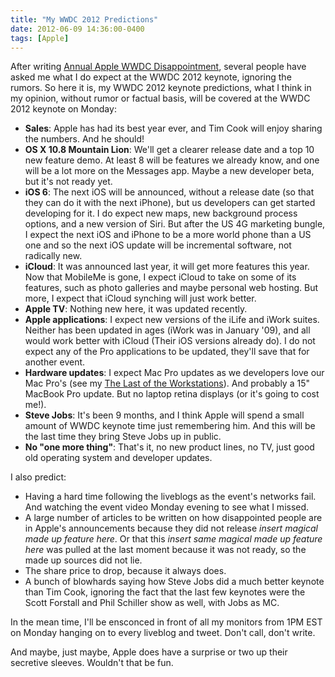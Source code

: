 ```yaml
---
title: "My WWDC 2012 Predictions"
date: 2012-06-09 14:36:00-0400
tags: [Apple]
---
```


After writing [Annual Apple WWDC Disappointment](https://hiltmon.com/blog/2012/06/05/annual-apple-wwdc-disappointment/), several people have asked me what I do expect at the WWDC 2012 keynote, ignoring the rumors. So here it is, my WWDC 2012 keynote predictions, what I think in my opinion, without rumor or factual basis, will be covered at the WWDC 2012 keynote on Monday:

* **Sales**: Apple has had its best year ever, and Tim Cook will enjoy sharing the numbers. And he should!
* **OS X 10.8 Mountain Lion**: We'll get a clearer release date and a top 10 new feature demo. At least 8 will be features we already know, and one will be a lot more on the Messages app. Maybe a new developer beta, but it's not ready yet.
* **iOS 6**: The next iOS will be announced, without a release date (so that they can do it with the next iPhone), but us developers can get started developing for it. I do expect new maps, new background process options, and a new version of Siri. But after the US 4G marketing bungle, I expect the next iOS and iPhone to be a more world phone than a US one and so the next iOS update will be incremental software, not radically new.
* **iCloud**: It was announced last year, it will get more features this year. Now that MobileMe is gone, I expect iCloud to take on some of its features, such as photo galleries and maybe personal web hosting. But more, I expect that iCloud synching will just work better.
* **Apple TV**: Nothing new here, it was updated recently.
* **Apple applications**: I expect new versions of the iLife and iWork suites. Neither has been updated in ages (iWork was in January '09), and all would work better with iCloud (Their iOS versions already do). I do not expect any of the Pro applications to be updated, they'll save that for another event.
* **Hardware updates**: I expect Mac Pro updates as we developers love our Mac Pro's (see my [The Last of the Workstations](https://hiltmon.com/blog/2012/06/03/the-last-of-the-workstations/)). And probably a 15" MacBook Pro update. But no laptop retina displays (or it's going to cost me!).
* **Steve Jobs**: It's been 9 months, and I think Apple will spend a small amount of WWDC keynote time just remembering him. And this will be the last time they bring Steve Jobs up in public.
* **No "one more thing"**: That's it, no new product lines, no TV, just good old operating system and developer updates.

I also predict:

* Having a hard time following the liveblogs as the event's networks fail. And watching the event video Monday evening to see what I missed.
* A large number of articles to be written on how disappointed people are in Apple's announcements because they did not release *insert magical made up feature here*. Or that this *insert same magical made up feature here* was pulled at the last moment because it was not ready, so the made up sources did not lie.
* The share price to drop, because it always does.
* A bunch of blowhards saying how Steve Jobs did a much better keynote than Tim Cook, ignoring the fact that the last few keynotes were the Scott Forstall and Phil Schiller show as well, with Jobs as MC.

In the mean time, I'll be ensconced in front of all my monitors from 1PM EST on Monday hanging on to every liveblog and tweet. Don't call, don't write.

And maybe, just maybe, Apple does have a surprise or two up their secretive sleeves. Wouldn't that be fun.
